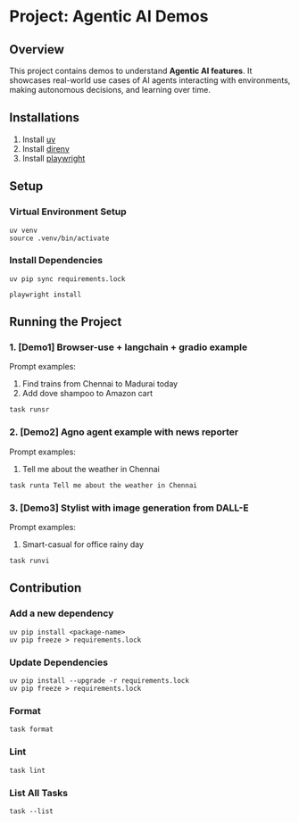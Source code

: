 # Project: Agentic AI Demos

## Overview

This project contains demos to understand **Agentic AI features**. It showcases real-world use cases of AI agents
interacting with environments, making autonomous decisions, and learning over time.

## Installations

1. Install [uv](https://github.com/astral-sh/uv)
2. Install [direnv](https://github.com/direnv/direnv)
3. Install [playwright](https://github.com/microsoft/playwright)

## Setup

### Virtual Environment Setup

```shell
uv venv
source .venv/bin/activate
```

### Install Dependencies

```shell
uv pip sync requirements.lock
```

```shell
playwright install
```

## Running the Project

### 1. [Demo1] Browser-use + langchain + gradio example

Prompt examples:
1. Find trains from Chennai to Madurai today
2. Add dove shampoo to Amazon cart

```shell
task runsr
```

### 2. [Demo2] Agno agent example with news reporter 

Prompt examples:
1. Tell me about the weather in Chennai

```shell
task runta Tell me about the weather in Chennai
```

### 3. [Demo3] Stylist with image generation from DALL-E

Prompt examples:
1. Smart-casual for office rainy day

```shell
task runvi
```

## Contribution

### Add a new dependency

```shell
uv pip install <package-name>
uv pip freeze > requirements.lock
```

### Update Dependencies

```shell
uv pip install --upgrade -r requirements.lock
uv pip freeze > requirements.lock
```

### Format

```shell
task format
```

### Lint

```shell
task lint
```

### List All Tasks

```shell
task --list
```
